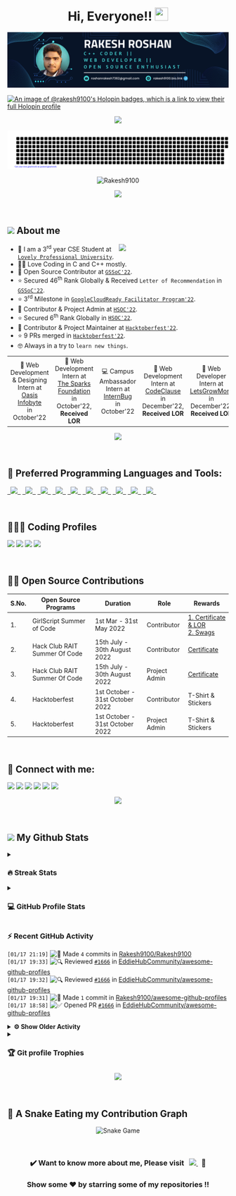 <h1 align = "center">Hi, Everyone!! <img src = "https://raw.githubusercontent.com/MartinHeinz/MartinHeinz/master/wave.gif" height = 30px width = 30px> </h1>

<p align = "center"><img src = "Blue%20and%20White%20Abstract%20Banner.png" alt = "Blue and White Abstract Banner"></p>

[![An image of @rakesh9100's Holopin badges, which is a link to view their full Holopin profile](https://holopin.me/rakesh9100)](https://holopin.io/@rakesh9100)

<p align = "center">
<img src = "https://readme-typing-svg.herokuapp.com?font=Time+New+Roman&color=%23C8BE25&size=25&center=true&vCenter=true&width=500&height=100&lines=Computer+Science+Engineering+Student;Coding+and+Open+Source+Enthusiast;Frontend+Web+Developer;Always+learning+new+things"></p>

<p align = "center">
<img src = "gitartwork.svg" alt = "Gitartwork"></p>

<p align = "center">
<img src = "https://komarev.com/ghpvc/?username=Rakesh9100&label=Profile%20views&color=0e75b6&style=oval-square" alt = "Rakesh9100"/></p>

<p align = "center"> <img src = "https://capsule-render.vercel.app/api?type=rect&color=gradient&customColorList=0,2,2,5,10&height=2.5"/></p><br>

## <picture> <img src = "https://github.com/7oSkaaa/7oSkaaa/blob/main/Images/about_me.gif?raw=true" width = 50px>  </picture> About me
<picture> <img align = "right" src = "https://github.com/7oSkaaa/7oSkaaa/blob/main/Images/Right_Side.gif?raw=true" width = 250px></picture>
- 🏫 I am a 3<sup>rd</sup> year CSE Student at [`Lovely Professional University`](https://www.lpu.in).
- 🧑‍💻 Love Coding in C and C++ mostly.
- 🙂 Open Source Contributor at [`GSSoC'22`](https://gssoc.girlscript.tech/).
- ⭐ Secured 46<sup>th</sup> Rank Globally & Received `Letter of Recommendation` in [`GSSoC'22`](https://gssoc.girlscript.tech/).
- ⭐ 3<sup>rd</sup> Milestone in [`GoogleCloudReady Facilitator Program'22`](https://events.withgoogle.com/googlecloudready-facilitator-program/).
- 🙂 Contributor & Project Admin at [`HSOC'22`](https://soc.hackclubrait.co/).
- ⭐ Secured 6<sup>th</sup> Rank Globally in [`HSOC'22`](https://soc.hackclubrait.co/).
- 🙂 Contributor & Project Maintainer at [`Hacktoberfest'22`](https://hacktoberfest.com/).
- ⭐ 9 PRs merged in [`Hacktoberfest'22`](https://hacktoberfest.com/).
- 🤓 Always in a try to `learn new things`.

<table align = "center">
  <tr>
    <td align = "center"> 🌟 Web Development & Designing Intern at <a href = "https://oasisinfobyte.com/"><br>Oasis Infobyte</a> <br>in October'22 </td>
    <td align = "center"> 🌟 Web Development Intern at <a href = "https://internship.thesparksfoundation.info/"><br>The Sparks Foundation</a> <br>in October'22, <b>Received LOR</b> </td>
    <td align = "center"> 💻 Campus Ambassador Intern at <a href = "https://internbug.wixsite.com/internbug"><br>InternBug</a> <br>in October'22 </td>
    <td align = "center"> 🌟 Web Development Intern at <a href = "https://codeclause.com/"><br>CodeClause</a> <br>in December'22, <b>Received LOR</b> </td>
    <td align = "center"> 🌟 Web Developer Intern at <a href = "https://letsgrowmore.in/"><br>LetsGrowMore</a> <br>in December'22, <b>Received LOR</b> </td>
</td>
  </tr>
</table>

<p align = "center"> <img src = "https://capsule-render.vercel.app/api?type=rect&color=gradient&customColorList=0,2,2,5,10&height=2.5"/></p><br>

## 🚀 Preferred Programming Languages and Tools:
<p align = "left">
	<code><a href = "https://www.cprogramming.com/"> <img src = "https://img.icons8.com/color/50/000000/c-programming.png"/> </a></code>
    	<code><a href = "https://www.learncpp.com/"> <img src = "https://img.icons8.com/color/50/000000/c-plus-plus-logo.png"/> </a></code>
    	<code><a href = "https://html.com/"> <img src = "https://img.icons8.com/color/50/000000/html-5.png"/> </a></code>
    	<code><a href = "https://web.dev/learn/css/"> <img src = "https://img.icons8.com/color/50/000000/css3.png"/> </a></code>
    	<code><a href = "https://www.javascript.com/"> <img src = "https://img.icons8.com/color/50/FAB005/javascript--v1.png"/> </a></code>
	<code><a href = "https://www.python.org/"> <img src = "https://img.icons8.com/color/50/000000/python--v1.png"/> </a></code>
	<code><a href = "https://docs.oracle.com/javase/tutorial/"> <img src = "https://img.icons8.com/color/50/000000/java-coffee-cup-logo--v1.png"/> </a></code>
    	<code><a href = "https://code.visualstudio.com/"> <img src = "https://img.icons8.com/color/50/000000/visual-studio-code-2019.png"/> </a></code>
	<code><a href = "https://git-scm.com/"> <img src = "https://img.icons8.com/color/50/000000/git.png"/> </a></code>
	<code><a href = "https://cloud.google.com/"> <img src = "https://img.icons8.com/color/50/000000/google-cloud-platform.png"/> </a></code>
</p><br>

## 👨🏻‍💻 Coding Profiles
<p align = "left">
<a href = "https://www.hackerrank.com/roshanrakesh7362?hr_r=1"><img src = "https://img.shields.io/badge/-Hackerrank-2EC866?style=oval-square&logo=HackerRank&logoColor=white"/></a>
<a href = "https://leetcode.com/Rakesh9100/"><img src = "https://img.shields.io/badge/-LeetCode-FFA116?style=oval-square&logo=LeetCode&logoColor=white"/></a>
<a href = "https://auth.geeksforgeeks.org/user/roshanrakesh7362"><img src = "https://img.shields.io/badge/GeeksforGeeks-298D46?style=oval-square&logo=geeksforgeeks&logoColor=white"/></a>
<a href = "https://www.cloudskillsboost.google/public_profiles/29e851f3-5a90-4e77-87ae-8b1d1a2c10b3"><img src = "https://img.shields.io/badge/Google_Cloud-4285F4?style=oval-square&logo=google-cloud&logoColor=white"/></a>
</p><br>

## 👨‍💻 Open Source Contributions
| S.No. | Open Source Programs | Duration | Role | Rewards |
|-------|----------------------|----------|------|---------|
| 1. | GirlScript Summer of Code | 1st Mar - 31st May 2022 | Contributor | [1. Certificate & LOR](https://www.linkedin.com/posts/rakesh-roshan-9100_gssoc-top-performer-activity-6962652421214908416-pdZg?utm_source=share&utm_medium=member_desktop)<br> [2. Swags](https://www.linkedin.com/posts/rakesh-roshan-9100_opensource-program-contributor-activity-6994604804513673216-CJfE?utm_source=share&utm_medium=member_desktop) |
| 2. | Hack Club RAIT Summer Of Code| 15th July - 30th August 2022 | Contributor | [Certificate](https://drive.google.com/file/d/167zbwHjw_m7LPksIG2JNu4XO4WHEugSe/view?usp=share_link) |
| 3. | Hack Club RAIT Summer Of Code| 15th July - 30th August 2022 | Project Admin | [Certificate](https://drive.google.com/file/d/1L3K9xfyJ1rj0kSA-Vc0P6hlodb6FWAKO/view?usp=share_link) |
| 4. | Hacktoberfest | 1st October - 31st October 2022 | Contributor | T-Shirt & Stickers |
| 5. | Hacktoberfest | 1st October - 31st October 2022 | Project Admin | T-Shirt & Stickers |
<br>

## 🔗 Connect with me:
<p align = "left">
<a href = "https://www.linkedin.com/in/rakesh-roshan-9100/"><img src = "https://img.icons8.com/fluent/48/000000/linkedin.png"/></a>
<a href = "https://www.instagram.com/rakesh250602/"><img src = "https://img.icons8.com/fluent/48/000000/instagram-new.png"/></a>
<a href = "mailto:roshanrakesh7362@gmail.com"><img src = "https://img.icons8.com/color/48/000000/gmail-new.png"/></a>
<a href = "https://github.com/Rakesh9100/"><img src = "https://img.icons8.com/color/48/000000/github--v1.png"/></a>
<a href = "https://www.facebook.com/rakesh6203/"><img src = "https://img.icons8.com/fluency/48/000000/facebook-new.png"/></a>
<a href = "https://discordapp.com/users/944144134950748170"><img src = "https://img.icons8.com/fluency/48/000000/discord.png"/></a>

<p align="center"> <img src = "https://capsule-render.vercel.app/api?type=rect&color=gradient&customColorList=0,2,2,5,10&height=2.5"/></p><br>

## <picture> <img src = "https://github.com/7oSkaaa/7oSkaaa/blob/main/Images/Statistics.gif?raw=true" width = 50px>  </picture> My Github Stats

<details><summary><h3>🔥 Streak Stats</h3></summary>
<p align = "center"><img src = "https://github-readme-streak-stats.herokuapp.com/?user=rakesh9100&theme=midnight-purple" alt = "Rakesh9100"/></p>
</details>
  
<details><summary><h3>💻 GitHub Profile Stats</h3></summary>
<p align = "center">
<a href = "https://github.com/rakesh9100">
<img src = "https://github-readme-stats.vercel.app/api?username=rakesh9100&show_icons=true&count_private=true&locale=en&theme=midnight-purple&layout=compact" alt = "Rakesh's Github Stats" height = 200px/></a>
<img src = "https://github-readme-stats.vercel.app/api/top-langs?username=rakesh9100&langs_count=15&layout=compact&locale=en&theme=midnight-purple" alt = "Languages Used" height = 200px/>
<br><br>
<b>Note:</b> Top languages is only a metric of the languages my public code consists of and doesn't reflect experience or skill level.
</p></details>

<h3>⚡ Recent GitHub Activity</h3>

<!--START_SECTION:activity-->
`[01/17 21:19]` <img alt="📝" src="https://github.com/cheesits456/github-activity-readme/raw/master/icons/commit.png" align="top" height="18"> Made `4` commits in [Rakesh9100/Rakesh9100](https://github.com/Rakesh9100/Rakesh9100)  
`[01/17 19:33]` <img alt="🔍" src="https://github.com/cheesits456/github-activity-readme/raw/master/icons/review.png" align="top" height="18"> Reviewed [`#1666`](https://github.com//EddieHubCommunity/awesome-github-profiles/pull/1666 'fix: add rakesh9100') in [EddieHubCommunity/awesome-github-profiles](https://github.com/EddieHubCommunity/awesome-github-profiles)  
`[01/17 19:32]` <img alt="🔍" src="https://github.com/cheesits456/github-activity-readme/raw/master/icons/review.png" align="top" height="18"> Reviewed [`#1666`](https://github.com//EddieHubCommunity/awesome-github-profiles/pull/1666 'fix: add rakesh9100') in [EddieHubCommunity/awesome-github-profiles](https://github.com/EddieHubCommunity/awesome-github-profiles)  
`[01/17 19:31]` <img alt="📝" src="https://github.com/cheesits456/github-activity-readme/raw/master/icons/commit.png" align="top" height="18"> Made `1` commit in [Rakesh9100/awesome-github-profiles](https://github.com/Rakesh9100/awesome-github-profiles)  
`[01/17 18:58]` <img alt="✅" src="https://github.com/cheesits456/github-activity-readme/raw/master/icons/pr-open.png" align="top" height="18"> Opened PR [`#1666`](https://github.com//EddieHubCommunity/awesome-github-profiles/pull/1666 'fix: add rakesh9100') in [EddieHubCommunity/awesome-github-profiles](https://github.com/EddieHubCommunity/awesome-github-profiles)  

<details><summary><b> ⚙️ Show Older Activity</b></summary>

`[01/17 18:56]` <img alt="📂" src="https://github.com/cheesits456/github-activity-readme/raw/master/icons/create-branch.png" align="top" height="18"> Created branch [`rakesh9100-readme`](https://github.com/Rakesh9100/awesome-github-profiles/tree/rakesh9100-readme) in [Rakesh9100/awesome-github-profiles](https://github.com/Rakesh9100/awesome-github-profiles)  
`[01/17 18:49]` <img alt="🍴" src="https://github.com/cheesits456/github-activity-readme/raw/master/icons/fork.png" align="top" height="18"> Forked [EddieHubCommunity/awesome-github-profiles](https://github.com/EddieHubCommunity/awesome-github-profiles) to [Rakesh9100/awesome-github-profiles](https://github.com/Rakesh9100/awesome-github-profiles)  
`[01/17 18:47]` <img alt="❗️" src="https://github.com/cheesits456/github-activity-readme/raw/master/icons/issue.png" align="top" height="18"> Closed issue [`#418`](https://github.com//scaleracademy/scaler-september-open-source-challenge/issues/418 'Challenge 1-4, 9, 11, 13-14, 16-17, 20-21, 23-30') in [scaleracademy/scaler-september-open-source-challenge](https://github.com/scaleracademy/scaler-september-open-source-challenge)  
`[01/17 18:46]` <img alt="❌" src="https://github.com/cheesits456/github-activity-readme/raw/master/icons/pr-close.png" align="top" height="18"> Closed PR [`#596`](https://github.com//scaleracademy/scaler-september-open-source-challenge/pull/596 'Challenge 5-10, 12, 15, 18-19, 22') in [scaleracademy/scaler-september-open-source-challenge](https://github.com/scaleracademy/scaler-september-open-source-challenge)  
`[01/17 18:45]` <img alt="✅" src="https://github.com/cheesits456/github-activity-readme/raw/master/icons/pr-open.png" align="top" height="18"> Opened PR [`#1`](https://github.com//Rakesh9100/awesome-github-profiles/pull/1 'Create Rakesh9100.json') in [Rakesh9100/awesome-github-profiles](https://github.com/Rakesh9100/awesome-github-profiles)  
`[01/17 18:45]` <img alt="📂" src="https://github.com/cheesits456/github-activity-readme/raw/master/icons/create-branch.png" align="top" height="18"> Created branch [`rakesh9100`](https://github.com/Rakesh9100/awesome-github-profiles/tree/rakesh9100) in [Rakesh9100/awesome-github-profiles](https://github.com/Rakesh9100/awesome-github-profiles)  
`[01/17 18:40]` <img alt="🍴" src="https://github.com/cheesits456/github-activity-readme/raw/master/icons/fork.png" align="top" height="18"> Forked [EddieHubCommunity/awesome-github-profiles](https://github.com/EddieHubCommunity/awesome-github-profiles) to [Rakesh9100/awesome-github-profiles](https://github.com/Rakesh9100/awesome-github-profiles)  
`[01/17 18:39]` <img alt="❗️" src="https://github.com/cheesits456/github-activity-readme/raw/master/icons/issue.png" align="top" height="18"> Opened issue [`#1665`](https://github.com//EddieHubCommunity/awesome-github-profiles/issues/1665 '[PROFILE ADDITION] <Rakesh Roshan>') in [EddieHubCommunity/awesome-github-profiles](https://github.com/EddieHubCommunity/awesome-github-profiles)  
`[01/16 22:46]` <img alt="📝" src="https://github.com/cheesits456/github-activity-readme/raw/master/icons/commit.png" align="top" height="18"> Made `2` commits in [Rakesh9100/Rakesh9100](https://github.com/Rakesh9100/Rakesh9100)  
`[01/15 14:23]` <img alt="📝" src="https://github.com/cheesits456/github-activity-readme/raw/master/icons/commit.png" align="top" height="18"> Made `1` commit in [Rakesh9100/jpmc-task-3](https://github.com/Rakesh9100/jpmc-task-3)  
`[01/15 13:59]` <img alt="🍴" src="https://github.com/cheesits456/github-activity-readme/raw/master/icons/fork.png" align="top" height="18"> Forked [vagabond-systems/jpmc-task-3](https://github.com/vagabond-systems/jpmc-task-3) to [Rakesh9100/jpmc-task-3](https://github.com/Rakesh9100/jpmc-task-3)  
`[01/15 13:55]` <img alt="📝" src="https://github.com/cheesits456/github-activity-readme/raw/master/icons/commit.png" align="top" height="18"> Made `1` commit in [Rakesh9100/jpmc-task-2](https://github.com/Rakesh9100/jpmc-task-2)  
`[01/15 13:30]` <img alt="🍴" src="https://github.com/cheesits456/github-activity-readme/raw/master/icons/fork.png" align="top" height="18"> Forked [vagabond-systems/jpmc-task-2](https://github.com/vagabond-systems/jpmc-task-2) to [Rakesh9100/jpmc-task-2](https://github.com/Rakesh9100/jpmc-task-2)  
`[01/15 12:39]` <img alt="📝" src="https://github.com/cheesits456/github-activity-readme/raw/master/icons/commit.png" align="top" height="18"> Made `1` commit in [Rakesh9100/jpmc-task-1](https://github.com/Rakesh9100/jpmc-task-1)  
`[01/15 12:17]` <img alt="🍴" src="https://github.com/cheesits456/github-activity-readme/raw/master/icons/fork.png" align="top" height="18"> Forked [vagabond-systems/jpmc-task-1](https://github.com/vagabond-systems/jpmc-task-1) to [Rakesh9100/jpmc-task-1](https://github.com/Rakesh9100/jpmc-task-1)  
`[01/15 12:15]` <img alt="🍴" src="https://github.com/cheesits456/github-activity-readme/raw/master/icons/fork.png" align="top" height="18"> Forked [vagabond-systems/jpmc-task-1](https://github.com/vagabond-systems/jpmc-task-1) to [Rakesh9100/jpmc-task-1](https://github.com/Rakesh9100/jpmc-task-1)  
`[12/28 11:45]` <img alt="📝" src="https://github.com/cheesits456/github-activity-readme/raw/master/icons/commit.png" align="top" height="18"> Made `1` commit in [Rakesh9100/CC-DEC-WEB_DEVELOPMENT](https://github.com/Rakesh9100/CC-DEC-WEB_DEVELOPMENT)  
`[12/27 21:11]` <img alt="📂" src="https://github.com/cheesits456/github-activity-readme/raw/master/icons/create-branch.png" align="top" height="18"> Created branch [`main`](https://github.com/Rakesh9100/CC-DEC-WEB_DEVELOPMENT/tree/main) in [Rakesh9100/CC-DEC-WEB_DEVELOPMENT](https://github.com/Rakesh9100/CC-DEC-WEB_DEVELOPMENT)  
`[12/27 21:10]` <img alt="➕" src="https://github.com/cheesits456/github-activity-readme/raw/master/icons/create-repo.png" align="top" height="18"> Created repository [Rakesh9100/CC-DEC-WEB_DEVELOPMENT](https://github.com/Rakesh9100/CC-DEC-WEB_DEVELOPMENT)  
`[12/27 20:59]` <img alt="📂" src="https://github.com/cheesits456/github-activity-readme/raw/master/icons/create-branch.png" align="top" height="18"> Created branch [`main`](https://github.com/Rakesh9100/CC-DEC-WEB_DEVELOPMENT/tree/main) in [Rakesh9100/CC-DEC-WEB_DEVELOPMENT](https://github.com/Rakesh9100/CC-DEC-WEB_DEVELOPMENT)  
`[12/27 20:58]` <img alt="➕" src="https://github.com/cheesits456/github-activity-readme/raw/master/icons/create-repo.png" align="top" height="18"> Created repository [Rakesh9100/CC-DEC-WEB_DEVELOPMENT](https://github.com/Rakesh9100/CC-DEC-WEB_DEVELOPMENT)  
`[12/27 20:53]` <img alt="📂" src="https://github.com/cheesits456/github-activity-readme/raw/master/icons/create-branch.png" align="top" height="18"> Created branch [`main`](https://github.com/Rakesh9100/CC-DEC-WEB_DEVELOPMENT/tree/main) in [Rakesh9100/CC-DEC-WEB_DEVELOPMENT](https://github.com/Rakesh9100/CC-DEC-WEB_DEVELOPMENT)  
`[12/27 20:40]` <img alt="➕" src="https://github.com/cheesits456/github-activity-readme/raw/master/icons/create-repo.png" align="top" height="18"> Created repository [Rakesh9100/CC-DEC-WEB_DEVELOPMENT](https://github.com/Rakesh9100/CC-DEC-WEB_DEVELOPMENT)  
`[12/27 19:51]` <img alt="📝" src="https://github.com/cheesits456/github-activity-readme/raw/master/icons/commit.png" align="top" height="18"> Made `1` commit in [Rakesh9100/LGMVIP-Web](https://github.com/Rakesh9100/LGMVIP-Web)  
`[12/27 19:40]` <img alt="📝" src="https://github.com/cheesits456/github-activity-readme/raw/master/icons/commit.png" align="top" height="18"> Made `2` commits in [Rakesh9100/Edu-School-Future-Ready-Talent](https://github.com/Rakesh9100/Edu-School-Future-Ready-Talent)  
`[12/26 17:25]` <img alt="📝" src="https://github.com/cheesits456/github-activity-readme/raw/master/icons/commit.png" align="top" height="18"> Made `6` commits in [Rakesh9100/LGMVIP-Web](https://github.com/Rakesh9100/LGMVIP-Web)  
`[12/26 06:51]` <img alt="📂" src="https://github.com/cheesits456/github-activity-readme/raw/master/icons/create-branch.png" align="top" height="18"> Created branch [`main`](https://github.com/Rakesh9100/LGMVIP-Web/tree/main) in [Rakesh9100/LGMVIP-Web](https://github.com/Rakesh9100/LGMVIP-Web)  
`[12/26 06:50]` <img alt="➕" src="https://github.com/cheesits456/github-activity-readme/raw/master/icons/create-repo.png" align="top" height="18"> Created repository [Rakesh9100/LGMVIP-Web](https://github.com/Rakesh9100/LGMVIP-Web)  
`[12/26 06:44]` <img alt="📝" src="https://github.com/cheesits456/github-activity-readme/raw/master/icons/commit.png" align="top" height="18"> Made `1` commit in [Rakesh9100/LGMVIP-Web](https://github.com/Rakesh9100/LGMVIP-Web)  
`[12/26 06:38]` <img alt="📂" src="https://github.com/cheesits456/github-activity-readme/raw/master/icons/create-branch.png" align="top" height="18"> Created branch [`main`](https://github.com/Rakesh9100/LGMVIP-Web/tree/main) in [Rakesh9100/LGMVIP-Web](https://github.com/Rakesh9100/LGMVIP-Web)  
`[12/26 06:36]` <img alt="➕" src="https://github.com/cheesits456/github-activity-readme/raw/master/icons/create-repo.png" align="top" height="18"> Created repository [Rakesh9100/LGMVIP-Web](https://github.com/Rakesh9100/LGMVIP-Web)  
`[12/26 06:35]` <img alt="📝" src="https://github.com/cheesits456/github-activity-readme/raw/master/icons/commit.png" align="top" height="18"> Made `2` commits in [Rakesh9100/Edu-School-Future-Ready-Talent](https://github.com/Rakesh9100/Edu-School-Future-Ready-Talent)  
`[12/22 18:42]` <img alt="⭐" src="https://github.com/cheesits456/github-activity-readme/raw/master/icons/star.png" align="top" height="18"> Starred [score-spec/spec](https://github.com/score-spec/spec)  
`[12/19 19:39]` <img alt="📝" src="https://github.com/cheesits456/github-activity-readme/raw/master/icons/commit.png" align="top" height="18"> Made `4` commits in [Rakesh9100/Edu-School-Future-Ready-Talent](https://github.com/Rakesh9100/Edu-School-Future-Ready-Talent)  
`[11/15 19:45]` <img alt="📂" src="https://github.com/cheesits456/github-activity-readme/raw/master/icons/create-branch.png" align="top" height="18"> Created branch [`main`](https://github.com/Rakesh9100/Edu-School-Future-Ready-Talent/tree/main) in [Rakesh9100/Edu-School-Future-Ready-Talent](https://github.com/Rakesh9100/Edu-School-Future-Ready-Talent)  
`[11/15 19:45]` <img alt="➕" src="https://github.com/cheesits456/github-activity-readme/raw/master/icons/create-repo.png" align="top" height="18"> Created repository [Rakesh9100/Edu-School-Future-Ready-Talent](https://github.com/Rakesh9100/Edu-School-Future-Ready-Talent)  
`[11/09 15:05]` <img alt="📝" src="https://github.com/cheesits456/github-activity-readme/raw/master/icons/commit.png" align="top" height="18"> Made `1` commit in [Rakesh9100/OIBSIP](https://github.com/Rakesh9100/OIBSIP)  
`[11/09 15:03]` <img alt="📝" src="https://github.com/cheesits456/github-activity-readme/raw/master/icons/commit.png" align="top" height="18"> Made `1` commit in [Rakesh9100/The-Sparks-Foundation-Task2](https://github.com/Rakesh9100/The-Sparks-Foundation-Task2)  
`[11/09 15:03]` <img alt="📝" src="https://github.com/cheesits456/github-activity-readme/raw/master/icons/commit.png" align="top" height="18"> Made `1` commit in [Rakesh9100/The-Sparks-Foundation-Task1](https://github.com/Rakesh9100/The-Sparks-Foundation-Task1)  
`[11/08 17:56]` <img alt="📝" src="https://github.com/cheesits456/github-activity-readme/raw/master/icons/commit.png" align="top" height="18"> Made `1` commit in [Rakesh9100/Music-Recommendation-System](https://github.com/Rakesh9100/Music-Recommendation-System)  
`[11/08 17:53]` <img alt="📂" src="https://github.com/cheesits456/github-activity-readme/raw/master/icons/create-branch.png" align="top" height="18"> Created branch [`main`](https://github.com/Rakesh9100/Music-Recommendation-System/tree/main) in [Rakesh9100/Music-Recommendation-System](https://github.com/Rakesh9100/Music-Recommendation-System)  
`[11/08 17:25]` <img alt="➕" src="https://github.com/cheesits456/github-activity-readme/raw/master/icons/create-repo.png" align="top" height="18"> Created repository [Rakesh9100/Music-Recommendation-System](https://github.com/Rakesh9100/Music-Recommendation-System)  
`[11/08 04:34]` <img alt="📝" src="https://github.com/cheesits456/github-activity-readme/raw/master/icons/commit.png" align="top" height="18"> Made `100` commits in [Rakesh9100/ML-Crate](https://github.com/Rakesh9100/ML-Crate)  
`[10/30 21:14]` <img alt="📂" src="https://github.com/cheesits456/github-activity-readme/raw/master/icons/create-branch.png" align="top" height="18"> Created branch [`main`](https://github.com/Rakesh9100/OIBSIP/tree/main) in [Rakesh9100/OIBSIP](https://github.com/Rakesh9100/OIBSIP)  
`[10/30 21:13]` <img alt="➕" src="https://github.com/cheesits456/github-activity-readme/raw/master/icons/create-repo.png" align="top" height="18"> Created repository [Rakesh9100/OIBSIP](https://github.com/Rakesh9100/OIBSIP)  
`[10/27 04:37]` <img alt="📝" src="https://github.com/cheesits456/github-activity-readme/raw/master/icons/commit.png" align="top" height="18"> Made `1` commit in [Rakesh9100/Rakesh9100](https://github.com/Rakesh9100/Rakesh9100)  
`[10/25 14:24]` <img alt="❌" src="https://github.com/cheesits456/github-activity-readme/raw/master/icons/pr-close.png" align="top" height="18"> Closed PR [`#10`](https://github.com//Rakesh9100/Click-The-Edible-Game/pull/10 'Responsive Update') in [Rakesh9100/Click-The-Edible-Game](https://github.com/Rakesh9100/Click-The-Edible-Game)  
`[10/25 14:24]` <img alt="❗️" src="https://github.com/cheesits456/github-activity-readme/raw/master/icons/issue.png" align="top" height="18"> Closed issue [`#12`](https://github.com//Rakesh9100/Click-The-Edible-Game/issues/12 'Add footer for copyright claim of the game') in [Rakesh9100/Click-The-Edible-Game](https://github.com/Rakesh9100/Click-The-Edible-Game)  
`[10/25 14:23]` <img alt="🗣" src="https://github.com/cheesits456/github-activity-readme/raw/master/icons/comment.png" align="top" height="18"> Commented on [`#12`](https://github.com//Rakesh9100/Click-The-Edible-Game/issues/12 'Add footer for copyright claim of the game') in [Rakesh9100/Click-The-Edible-Game](https://github.com/Rakesh9100/Click-The-Edible-Game)  
`[10/18 14:49]` <img alt="✅" src="https://github.com/cheesits456/github-activity-readme/raw/master/icons/pr-open.png" align="top" height="18"> Opened PR [`#104`](https://github.com//kishanrajput23/Programming-Resources/pull/104 'DSA Cheatsheets') in [kishanrajput23/Programming-Resources](https://github.com/kishanrajput23/Programming-Resources)  
`[10/18 14:48]` <img alt="📝" src="https://github.com/cheesits456/github-activity-readme/raw/master/icons/commit.png" align="top" height="18"> Made `1` commit in [Rakesh9100/Programming-Resources](https://github.com/Rakesh9100/Programming-Resources)  
`[10/18 14:46]` <img alt="📂" src="https://github.com/cheesits456/github-activity-readme/raw/master/icons/create-branch.png" align="top" height="18"> Created branch [`DSA`](https://github.com/Rakesh9100/Programming-Resources/tree/DSA) in [Rakesh9100/Programming-Resources](https://github.com/Rakesh9100/Programming-Resources)  
`[10/18 14:41]` <img alt="🗣" src="https://github.com/cheesits456/github-activity-readme/raw/master/icons/comment.png" align="top" height="18"> Commented on [`#5`](https://github.com//sourav-122/hacktoberfest2022/issues/5 'Contribute any Problem on DP') in [sourav-122/hacktoberfest2022](https://github.com/sourav-122/hacktoberfest2022)  
`[10/18 14:02]` <img alt="✅" src="https://github.com/cheesits456/github-activity-readme/raw/master/icons/pr-open.png" align="top" height="18"> Opened PR [`#102`](https://github.com//kishanrajput23/Programming-Resources/pull/102 'Machine Learning Resources') in [kishanrajput23/Programming-Resources](https://github.com/kishanrajput23/Programming-Resources)  
`[10/18 14:01]` <img alt="📝" src="https://github.com/cheesits456/github-activity-readme/raw/master/icons/commit.png" align="top" height="18"> Made `1` commit in [Rakesh9100/Programming-Resources](https://github.com/Rakesh9100/Programming-Resources)  
`[10/18 13:56]` <img alt="📂" src="https://github.com/cheesits456/github-activity-readme/raw/master/icons/create-branch.png" align="top" height="18"> Created branch [`ML`](https://github.com/Rakesh9100/Programming-Resources/tree/ML) in [Rakesh9100/Programming-Resources](https://github.com/Rakesh9100/Programming-Resources)  
`[10/18 13:49]` <img alt="✅" src="https://github.com/cheesits456/github-activity-readme/raw/master/icons/pr-open.png" align="top" height="18"> Opened PR [`#35`](https://github.com//kishanrajput23/leetcode-solutions-1/pull/35 '707. Design Linked List') in [kishanrajput23/leetcode-solutions-1](https://github.com/kishanrajput23/leetcode-solutions-1)  
`[10/18 13:48]` <img alt="📝" src="https://github.com/cheesits456/github-activity-readme/raw/master/icons/commit.png" align="top" height="18"> Made `1` commit in [Rakesh9100/leetcode-solutions-1](https://github.com/Rakesh9100/leetcode-solutions-1)  
`[10/18 13:48]` <img alt="📂" src="https://github.com/cheesits456/github-activity-readme/raw/master/icons/create-branch.png" align="top" height="18"> Created branch [`LL`](https://github.com/Rakesh9100/leetcode-solutions-1/tree/LL) in [Rakesh9100/leetcode-solutions-1](https://github.com/Rakesh9100/leetcode-solutions-1)  
`[10/18 13:21]` <img alt="✅" src="https://github.com/cheesits456/github-activity-readme/raw/master/icons/pr-open.png" align="top" height="18"> Opened PR [`#100`](https://github.com//kishanrajput23/Programming-Resources/pull/100 'Cheatsheets of HTML and NodeJs') in [kishanrajput23/Programming-Resources](https://github.com/kishanrajput23/Programming-Resources)  
`[10/18 13:20]` <img alt="📝" src="https://github.com/cheesits456/github-activity-readme/raw/master/icons/commit.png" align="top" height="18"> Made `1` commit in [Rakesh9100/Programming-Resources](https://github.com/Rakesh9100/Programming-Resources)  
`[10/18 13:19]` <img alt="📂" src="https://github.com/cheesits456/github-activity-readme/raw/master/icons/create-branch.png" align="top" height="18"> Created branch [`cheatsheet`](https://github.com/Rakesh9100/Programming-Resources/tree/cheatsheet) in [Rakesh9100/Programming-Resources](https://github.com/Rakesh9100/Programming-Resources)  
`[10/18 13:14]` <img alt="✅" src="https://github.com/cheesits456/github-activity-readme/raw/master/icons/pr-open.png" align="top" height="18"> Opened PR [`#34`](https://github.com//kishanrajput23/leetcode-solutions-1/pull/34 '61. Rotate List') in [kishanrajput23/leetcode-solutions-1](https://github.com/kishanrajput23/leetcode-solutions-1)  
`[10/18 13:14]` <img alt="📝" src="https://github.com/cheesits456/github-activity-readme/raw/master/icons/commit.png" align="top" height="18"> Made `1` commit in [Rakesh9100/leetcode-solutions-1](https://github.com/Rakesh9100/leetcode-solutions-1)  
`[10/18 13:13]` <img alt="📂" src="https://github.com/cheesits456/github-activity-readme/raw/master/icons/create-branch.png" align="top" height="18"> Created branch [`rotate`](https://github.com/Rakesh9100/leetcode-solutions-1/tree/rotate) in [Rakesh9100/leetcode-solutions-1](https://github.com/Rakesh9100/leetcode-solutions-1)  
`[10/18 13:10]` <img alt="✅" src="https://github.com/cheesits456/github-activity-readme/raw/master/icons/pr-open.png" align="top" height="18"> Opened PR [`#330`](https://github.com//kishanrajput23/Coding-Buddies-Community-Contributions/pull/330 'Custom Range slider Project') in [kishanrajput23/Coding-Buddies-Community-Contributions](https://github.com/kishanrajput23/Coding-Buddies-Community-Contributions)  
`[10/18 13:09]` <img alt="📝" src="https://github.com/cheesits456/github-activity-readme/raw/master/icons/commit.png" align="top" height="18"> Made `1` commit in [Rakesh9100/Coding-Buddies-Community-Contributions](https://github.com/Rakesh9100/Coding-Buddies-Community-Contributions)  
`[10/18 13:09]` <img alt="📂" src="https://github.com/cheesits456/github-activity-readme/raw/master/icons/create-branch.png" align="top" height="18"> Created branch [`slider`](https://github.com/Rakesh9100/Coding-Buddies-Community-Contributions/tree/slider) in [Rakesh9100/Coding-Buddies-Community-Contributions](https://github.com/Rakesh9100/Coding-Buddies-Community-Contributions)  
`[10/18 12:26]` <img alt="🍴" src="https://github.com/cheesits456/github-activity-readme/raw/master/icons/fork.png" align="top" height="18"> Forked [kishanrajput23/Programming-Resources](https://github.com/kishanrajput23/Programming-Resources) to [Rakesh9100/Programming-Resources](https://github.com/Rakesh9100/Programming-Resources)  
`[10/18 12:22]` <img alt="🍴" src="https://github.com/cheesits456/github-activity-readme/raw/master/icons/fork.png" align="top" height="18"> Forked [kishanrajput23/Java-Projects-Collections](https://github.com/kishanrajput23/Java-Projects-Collections) to [Rakesh9100/Java-Projects-Collections](https://github.com/Rakesh9100/Java-Projects-Collections)  
`[10/18 12:22]` <img alt="🍴" src="https://github.com/cheesits456/github-activity-readme/raw/master/icons/fork.png" align="top" height="18"> Forked [kishanrajput23/leetcode-solutions-1](https://github.com/kishanrajput23/leetcode-solutions-1) to [Rakesh9100/leetcode-solutions-1](https://github.com/Rakesh9100/leetcode-solutions-1)  
`[10/18 12:18]` <img alt="🍴" src="https://github.com/cheesits456/github-activity-readme/raw/master/icons/fork.png" align="top" height="18"> Forked [kishanrajput23/Coding-Buddies-Community-Contributions](https://github.com/kishanrajput23/Coding-Buddies-Community-Contributions) to [Rakesh9100/Coding-Buddies-Community-Contributions](https://github.com/Rakesh9100/Coding-Buddies-Community-Contributions)  
`[10/18 11:40]` <img alt="❗️" src="https://github.com/cheesits456/github-activity-readme/raw/master/icons/issue.png" align="top" height="18"> Closed issue [`#10`](https://github.com//appwrite/demo-quiz-with-android/issues/10 '🚀 Feature: Add a PR Template') in [appwrite/demo-quiz-with-android](https://github.com/appwrite/demo-quiz-with-android)  
`[10/18 11:39]` <img alt="❗️" src="https://github.com/cheesits456/github-activity-readme/raw/master/icons/issue.png" align="top" height="18"> Closed issue [`#11`](https://github.com//nitiSHONEEE/Hacktoberfest_2K22/issues/11 'Add Contributing Guideline.md file') in [nitiSHONEEE/Hacktoberfest_2K22](https://github.com/nitiSHONEEE/Hacktoberfest_2K22)  
`[10/17 16:59]` <img alt="📝" src="https://github.com/cheesits456/github-activity-readme/raw/master/icons/commit.png" align="top" height="18"> Made `1` commit in [Rakesh9100/Rakesh9100](https://github.com/Rakesh9100/Rakesh9100)  

</details>
<!--END_SECTION:activity-->

<details><summary><h3>🏆 Git profile Trophies</h3></summary>
<p align = "center"> <img src = "https://github-profile-trophy.vercel.app/?username=Rakesh9100&layout=compact&theme=radical&column=4&margin-w=14&margin-h=14" alt = "Trophies"/> </p>
</details>

<p align = "center"> <img src = "https://capsule-render.vercel.app/api?type=rect&color=gradient&customColorList=0,2,2,5,10&height=2.5"/></p><br>

## 🐍 A Snake Eating my Contribution Graph

<p align = "center">
<img src = "https://github.com/Rakesh9100/Rakesh9100/blob/output/github-contribution-grid-snake.svg" alt = "Snake Game"/>
</p><br>

<div align="center">

### :heavy_check_mark: Want to know more about me, Please visit &nbsp; <a href = ""> <img src = "https://img.shields.io/badge/my_website-F4D03F.svg?&style=for-the-badge&logo=website&logoColor=white"/> </a> &nbsp; :100:

### Show some ❤️ by starring some of my repositories !!
</div>
